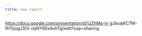```yaml
---
title: new report
---
```

https://docs.google.com/presentation/d/1JZhMp-Iv gJbsajKC7M-fHTpygJ3Or npNY85xAuhTg/edit?usp=sharing